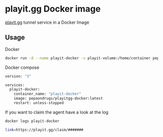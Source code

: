 # playit.gg Docker image

[playit.gg](https://playit.gg/) tunnel service in a Docker Image

## Usage


Docker 
```bash
docker run -d --name playit-docker -v playit-volume:/home/container pepaondrugs/playitgg-docker
```
Docker compose

```bash
version: "3"

services:
  playit-docker:
    container_name: "playit-docker"
    image: pepaondrugs/playitgg-docker:latest
    restart: unless-stopped
```

If you want to claim the agent have a look at the log
```bash
docker logs playit-docker
```
```bash
link=https://playit.gg/claim/#######
```
